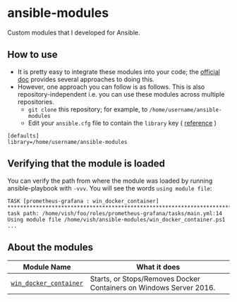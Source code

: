 # ansible-modules
Custom modules that I developed for Ansible.

## How to use

* It is pretty easy to integrate these modules into your code; the [official doc](https://docs.ansible.com/ansible/2.5/dev_guide/developing_modules.html) provides several approaches to doing this.
* However, one approach you can follow is as follows. This is also repository-independent i.e. you can use these modules across multiple repositories.
  * `git clone` this repository; for example, to `/home/username/ansible-modules`
  * Edit your `ansible.cfg` file to contain the `library` key ( [reference](https://docs.ansible.com/ansible/2.5/reference_appendices/config.html#default-module-path) )

```
[defaults]
library=/home/username/ansible-modules
```

## Verifying that the module is loaded

You can verify the path from where the module was loaded by running ansible-playbook with `-vvv`. You will see the words `using module file`:

```
TASK [prometheus-grafana : win_docker_container] ******************************************************************************************************************************************************************
task path: /home/vish/foo/roles/prometheus-grafana/tasks/main.yml:14
Using module file /home/vish/ansible-modules/win_docker_container.ps1
...
```

## About the modules

| Module Name | What it does |
|-------------|--------------|
| [`win_docker_container`](win_docker_container.ps1) | Starts, or Stops/Removes Docker Containers on Windows Server 2016. |
